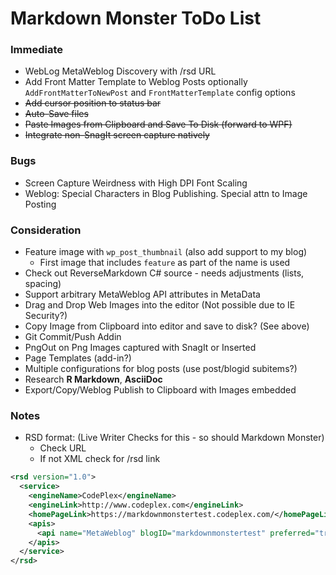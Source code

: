 ﻿# Markdown Monster ToDo List

### Immediate

* WebLog MetaWeblog Discovery with /rsd URL
* Add Front Matter Template to Weblog Posts optionally  
  `AddFrontMatterToNewPost` and `FrontMatterTemplate` config options
* ~~Add cursor position to status bar~~
* ~~Auto-Save files~~
* ~~Paste Images from Clipboard and Save To Disk (forward to WPF)~~
* <s>Integrate non-SnagIt screen capture natively</s>

### Bugs
* Screen Capture Weirdness with High DPI Font Scaling
* Weblog: Special Characters in Blog Publishing. Special attn to Image Posting


### Consideration
* Feature image with `wp_post_thumbnail` (also add support to my blog)
    *  First image that includes `feature` as part of the name is used
* Check out ReverseMarkdown C# source - needs adjustments (lists, spacing)
* Support arbitrary MetaWeblog API attributes in MetaData
* Drag and Drop Web Images into the editor (Not possible due to IE Security?)
* Copy Image from Clipboard into editor and save to disk? (See above)
* Git Commit/Push Addin
* PngOut on Png Images captured with SnagIt or Inserted
* Page Templates (add-in?)
* Multiple configurations for blog posts (use post/blogid subitems?)
* Research **R Markdown**, **AsciiDoc**
* Export/Copy/Weblog Publish to Clipboard with Images embedded

### Notes

* RSD format: (Live Writer Checks for this - so should Markdown Monster)
    * Check URL
    * If not XML check for /rsd link
```xml
<rsd version="1.0">
  <service>
    <engineName>CodePlex</engineName>
    <engineLink>http://www.codeplex.com</engineLink>
    <homePageLink>https://markdownmonstertest.codeplex.com/</homePageLink>
    <apis>
      <api name="MetaWeblog" blogID="markdownmonstertest" preferred="true" apiLink="https://www.codeplex.com/site/metaweblog" />
    </apis>
  </service>
</rsd>
```
